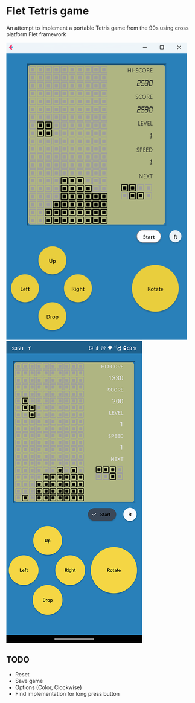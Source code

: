 # Flet Tetris game

An attempt to implement a portable Tetris game from the 90s using cross platform Flet framework

![alt text for screen readers](https://github.com/SergeiVasilyev/Flet_Tetris/blob/main/Doc/pics/Screen_06.png "Text to show on mouseover")
![alt text for screen readers](https://github.com/SergeiVasilyev/Flet_Tetris/blob/main/Doc/pics/Screen_mobile_01-800.png "Text to show on mouseover")


## TODO

- Reset
- Save game
- Options (Color, Clockwise)
- Find implementation for long press button

